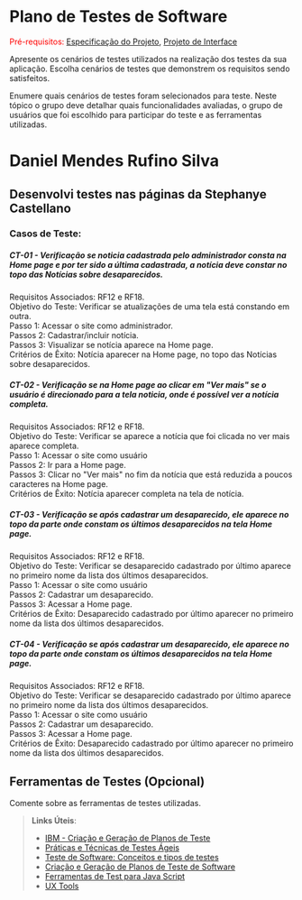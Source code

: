 # Plano de Testes de Software

<span style="color:red">Pré-requisitos: <a href="2-Especificação do Projeto.md"> Especificação do Projeto</a></span>, <a href="3-Projeto de Interface.md"> Projeto de Interface</a>

Apresente os cenários de testes utilizados na realização dos testes da sua aplicação. Escolha cenários de testes que demonstrem os requisitos sendo satisfeitos.

Enumere quais cenários de testes foram selecionados para teste. Neste tópico o grupo deve detalhar quais funcionalidades avaliadas, o grupo de usuários que foi escolhido para participar do teste e as ferramentas utilizadas.

<h1>Daniel Mendes Rufino Silva</h1>
<h2>Desenvolvi testes nas páginas da Stephanye Castellano</h2>

<h3>Casos de Teste:</h3>
 <h5>CT-01 - Verificação se noticia cadastrada pelo administrador consta na Home page e por ter sido a última cadastrada, a notícia deve constar no topo das Notícias sobre desaparecidos.</h5>
 Requisitos Associados: RF12 e RF18.<br>
 Objetivo do Teste: Verificar se atualizações de uma tela está constando em outra.<br>    
 Passo 1: Acessar o site como administrador.<br>                                              
 Passos 2: Cadastrar/incluir notícia.<br>                                                                
 Passos 3: Visualizar se notícia aparece na Home page.<br>                                      
Critérios de Êxito: Notícia aparecer na Home page, no topo das Notícias sobre desaparecidos.




 <h5>CT-02 - Verificação se na Home page ao clicar em "Ver mais" se o usuário é direcionado para a tela noticia, onde é possível ver a notícia completa.</h5>
 Requisitos Associados: RF12 e RF18.<br>
 Objetivo do Teste: Verificar se aparece a notícia que foi clicada no ver mais aparece completa.<br>    
 Passo 1: Acessar o site como usuário<br>                                              
 Passos 2: Ir para a Home page.<br>                                                                
 Passos 3: Clicar no "Ver mais" no fim da notícia que está reduzida a poucos caracteres na Home page.<br> 
 Critérios de Êxito: Notícia aparecer completa na tela de notícia.   
 
 <h5>CT-03 - Verificação se após cadastrar um desaparecido, ele aparece no topo da parte onde constam os últimos desaparecidos na tela Home page.</h5>
 Requisitos Associados: RF12 e RF18.<br>
 Objetivo do Teste: Verificar se desaparecido cadastrado por último aparece no primeiro nome da lista dos últimos desaparecidos.<br>    
 Passo 1: Acessar o site como usuário<br>                                              
 Passos 2: Cadastrar um desaparecido.<br>     
 Passos 3: Acessar a Home page.<br> 
 Critérios de Êxito: Desaparecido cadastrado por último aparecer no primeiro nome da lista dos últimos desaparecidos.
 
  <h5>CT-04 - Verificação se após cadastrar um desaparecido, ele aparece no topo da parte onde constam os últimos desaparecidos na tela Home page.</h5>
 Requisitos Associados: RF12 e RF18.<br>
 Objetivo do Teste: Verificar se desaparecido cadastrado por último aparece no primeiro nome da lista dos últimos desaparecidos.<br>    
 Passo 1: Acessar o site como usuário<br>                                              
 Passos 2: Cadastrar um desaparecido.<br>     
 Passos 3: Acessar a Home page.<br> 
 Critérios de Êxito: Desaparecido cadastrado por último aparecer no primeiro nome da lista dos últimos desaparecidos.




 
## Ferramentas de Testes (Opcional)

Comente sobre as ferramentas de testes utilizadas.
 
> **Links Úteis**:
> - [IBM - Criação e Geração de Planos de Teste](https://www.ibm.com/developerworks/br/local/rational/criacao_geracao_planos_testes_software/index.html)
> - [Práticas e Técnicas de Testes Ágeis](http://assiste.serpro.gov.br/serproagil/Apresenta/slides.pdf)
> -  [Teste de Software: Conceitos e tipos de testes](https://blog.onedaytesting.com.br/teste-de-software/)
> - [Criação e Geração de Planos de Teste de Software](https://www.ibm.com/developerworks/br/local/rational/criacao_geracao_planos_testes_software/index.html)
> - [Ferramentas de Test para Java Script](https://geekflare.com/javascript-unit-testing/)
> - [UX Tools](https://uxdesign.cc/ux-user-research-and-user-testing-tools-2d339d379dc7)
